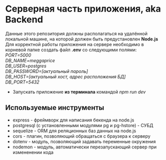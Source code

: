 # Серверная часть приложения, aka Backend
Данные этого репозитория должны располагаться на удалённой локальной машине, на которой должен быть предустановлен **Node.js**
<br/>
Для корректной работы приложения на сервере необходимо в корневой папке создать файл **.env** со следующими полями:
<br/>
*PORT=5000* <br/>
*DB_NAME=meggaprice* <br/>
*DB_USER=postgres* <br/>
*DB_PASSWORD=[актуальный пароль]* <br/>
*DB_HOST=[актуальный хост, адрес расположения БД]* <br/>
*DB_PORT=5432* <br/>
* Запускать приложение **из терминала** командой *npm run dev*
## Используемые инструменты
* express - фреймворк для написания бекенда на node.js
* postgresql (с установленными модулями pg и pg-hstore) - СУБД
* sequelize - ORM для реляционных баз данных на node.js
* cors - плагин, позволяющий обращаться с браузера к серверу
* dotenv - модуль, позволяющий задавать переменные окружения
* nodemon - модуль, автоматически перезапускающий сервер при измененении кода
